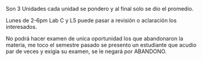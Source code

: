 Son 3 Unidades cada unidad se pondero y al final solo se dio el promedio.

Lunes de 2-6pm Lab C y L5 puede pasar a revisión o aclaración los interesados.

No podrá hacer examen de unica oportunidad los que abandonaron la materia, me toco el semestre pasado se presento un estudiante que acudio par de veces y exigia su examen, se le negará por ABANDONO.

